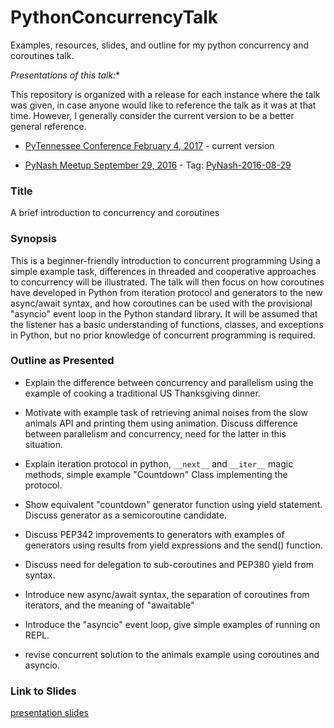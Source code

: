 # PythonConcurrencyTalk

Examples, resources, slides, and outline for my python concurrency
and coroutines talk.

**Presentations of this talk*:**

This repository is organized with a release for each instance where
the talk was given, in case anyone would like to reference the talk
as it was at that time. However, I generally consider the current
version to be a better general reference.

* [PyTennessee Conference February 4, 2017](https://www.pytennessee.org/schedule/presentation/131/) - current version

* [PyNash Meetup September 29, 2016](https://www.meetup.com/PyNash/events/233675647/) - Tag: [PyNash-2016-08-29](https://github.com/appeltel/PythonConcurrencyTalk2016/tree/PyNash-2016-08-29)


### Title

A brief introduction to concurrency and coroutines

### Synopsis

This is a beginner-friendly introduction to concurrent programming
Using a simple example task, differences in threaded
and cooperative approaches to concurrency will be illustrated.
The talk will then focus on how coroutines have developed in
Python from iteration protocol and generators to the new
async/await syntax, and how coroutines
can be used with the provisional "asyncio" event loop in the Python
standard library. It will be assumed that the listener has a basic
understanding of functions, classes, and exceptions in Python, but
no prior knowledge of concurrent programming is required.

### Outline as Presented 

- Explain the difference between concurrency and parallelism using
  the example of cooking a traditional US Thanksgiving dinner.

- Motivate with example task of retrieving animal noises from the slow
  animals API and printing them using animation. Discuss difference
  between parallelism and concurrency, need for the latter in this
  situation.

- Explain iteration protocol in python, `__next__` and `__iter__`
  magic methods, simple example "Countdown" Class implementing
  the protocol.

- Show equivalent "countdown" generator function using yield
  statement. Discuss generator as a semicoroutine candidate.

- Discuss PEP342 improvements to generators with examples of
  generators using results from yield expressions and the send()
  function.

- Discuss need for delegation to sub-coroutines and PEP380 yield from
  syntax.

- Introduce new async/await syntax, the separation of coroutines
  from iterators, and the meaning of "awaitable"

- Introduce the "asyncio" event loop, give simple examples of
  running on REPL.

- revise concurrent solution to the animals example using coroutines
  and asyncio.

### Link to Slides

[presentation slides](pytn17_slides.pdf)
